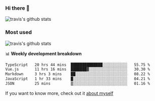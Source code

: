 ### Hi there 👋

<!--
**HondryTravis/HondryTravis** is a ✨ _special_ ✨ repository because its `README.md` (this file) appears on your GitHub profile.

Here are some ideas to get you started:

- 🔭 I’m currently working on ...
- 🌱 I’m currently learning ...
- 👯 I’m looking to collaborate on ...
- 🤔 I’m looking for help with ...
- 💬 Ask me about ...
- 📫 How to reach me: ...
- 😄 Pronouns: ...
- ⚡ Fun fact: ...
-->

![travis's github stats](https://github-readme-stats.vercel.app/api?username=HondryTravis&hide=stars)
### Most used
![travis's github stats](https://github-readme-stats.anuraghazra1.vercel.app/api/top-langs/?username=HondryTravis&layout=compact&hide_title=true)

📊 **Weekly development breakdown**

<!--START_SECTION:waka-->

```txt
TypeScript   20 hrs 44 mins  ██████████████░░░░░░░░░░░   55.75 %
Vue.js       11 hrs 16 mins  ███████▓░░░░░░░░░░░░░░░░░   30.30 %
Markdown     3 hrs 3 mins    ██░░░░░░░░░░░░░░░░░░░░░░░   08.22 %
JavaScript   1 hr 33 mins    █░░░░░░░░░░░░░░░░░░░░░░░░   04.21 %
JSON         25 mins         ▒░░░░░░░░░░░░░░░░░░░░░░░░   01.16 %
```

<!--END_SECTION:waka-->

If you want to know more, check out it [about myself](https://hondrytravis.github.io/)
